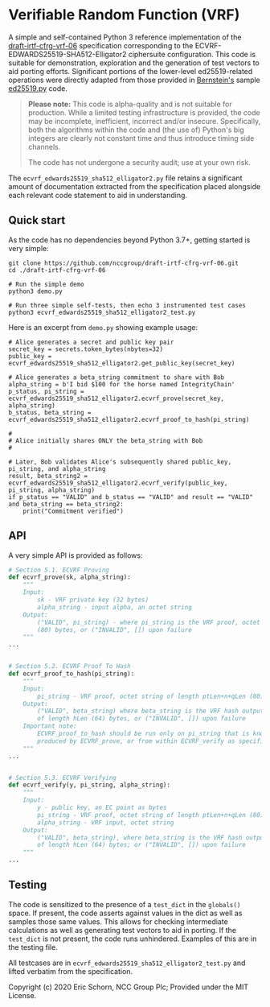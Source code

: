 # Verifiable Random Function (VRF)

A simple and self-contained Python 3 reference implementation of the
[draft-irtf-cfrg-vrf-06](https://tools.ietf.org/html/draft-irtf-cfrg-vrf-06)
specification corresponding to the ECVRF-EDWARDS25519-SHA512-Elligator2 
ciphersuite configuration. This code is suitable for demonstration, 
exploration and the generation of test vectors to aid porting efforts.
Significant portions of the lower-level ed25519-related operations 
were directly adapted from those provided in [Bernstein's](https://ed25519.cr.yp.to/) 
sample [ed25519.py](https://ed25519.cr.yp.to/python/ed25519.py) code.

> **Please note:** This code is alpha-quality and is not suitable for 
> production. While a limited testing infrastructure is provided, the 
> code may be incomplete, inefficient, incorrect and/or insecure. 
> Specifically, both the algorithms within the code and (the use of) 
> Python's big integers are clearly not constant time and thus 
> introduce timing side channels.
>
> The code has not undergone a security audit; use at your own risk.

The `ecvrf_edwards25519_sha512_elligator2.py` file retains a
significant amount of documentation extracted from the specification
placed alongside each relevant code statement to aid in understanding.


## Quick start

As the code has no dependencies beyond Python 3.7+, getting started is 
very simple:

    git clone https://github.com/nccgroup/draft-irtf-cfrg-vrf-06.git
    cd ./draft-irtf-cfrg-vrf-06
    
    # Run the simple demo
    python3 demo.py
    
    # Run three simple self-tests, then echo 3 instrumented test cases
    python3 ecvrf_edwards25519_sha512_elligator2_test.py
    
Here is an excerpt from `demo.py` showing example usage:

    # Alice generates a secret and public key pair
    secret_key = secrets.token_bytes(nbytes=32)
    public_key = ecvrf_edwards25519_sha512_elligator2.get_public_key(secret_key)

    # Alice generates a beta_string commitment to share with Bob
    alpha_string = b'I bid $100 for the horse named IntegrityChain'
    p_status, pi_string = ecvrf_edwards25519_sha512_elligator2.ecvrf_prove(secret_key, alpha_string)
    b_status, beta_string = ecvrf_edwards25519_sha512_elligator2.ecvrf_proof_to_hash(pi_string)

    #
    # Alice initially shares ONLY the beta_string with Bob
    #

    # Later, Bob validates Alice's subsequently shared public_key, pi_string, and alpha_string
    result, beta_string2 = ecvrf_edwards25519_sha512_elligator2.ecvrf_verify(public_key, pi_string, alpha_string)
    if p_status == "VALID" and b_status == "VALID" and result == "VALID" and beta_string == beta_string2:
        print("Commitment verified")


## API

A very simple API is provided as follows:

~~~python
# Section 5.1. ECVRF Proving
def ecvrf_prove(sk, alpha_string):
    """
    Input:
        sk - VRF private key (32 bytes)
        alpha_string - input alpha, an octet string
    Output:
        ("VALID", pi_string) - where pi_string is the VRF proof, octet string of length ptLen+n+qLen
        (80) bytes, or ("INVALID", []) upon failure
    """
...


# Section 5.2. ECVRF Proof To Hash
def ecvrf_proof_to_hash(pi_string):
    """
    Input:
        pi_string - VRF proof, octet string of length ptLen+n+qLen (80) bytes
    Output:
        ("VALID", beta_string) where beta_string is the VRF hash output, octet string
        of length hLen (64) bytes, or ("INVALID", []) upon failure
    Important note:
        ECVRF_proof_to_hash should be run only on pi_string that is known to have been
        produced by ECVRF_prove, or from within ECVRF_verify as specified in Section 5.3.
    """
...


# Section 5.3. ECVRF Verifying
def ecvrf_verify(y, pi_string, alpha_string):
    """
    Input:
        y - public key, an EC point as bytes
        pi_string - VRF proof, octet string of length ptLen+n+qLen (80) bytes
        alpha_string - VRF input, octet string
    Output:
        ("VALID", beta_string), where beta_string is the VRF hash output, octet string
        of length hLen (64) bytes; or ("INVALID", []) upon failure
    """
...
~~~


## Testing

The code is sensitized to the presence of a `test_dict` in the `globals()` space.
If present, the code asserts against values in the dict as well as samples those
same values. This allows for checking intermediate calculations as well as generating
test vectors to aid in porting. If the `test_dict` is not present, the code runs
unhindered. Examples of this are in the testing file.

All testcases are in `ecvrf_edwards25519_sha512_elligator2_test.py` and lifted
verbatim from the specification.

Copyright (c) 2020 Eric Schorn, NCC Group Plc; Provided under the MIT License.
